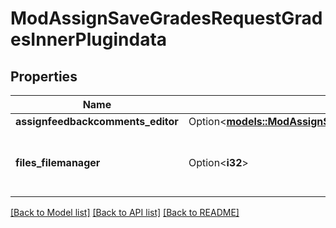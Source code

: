 # ModAssignSaveGradesRequestGradesInnerPlugindata

## Properties

Name | Type | Description | Notes
------------ | ------------- | ------------- | -------------
**assignfeedbackcomments_editor** | Option<[**models::ModAssignSaveGradesRequestGradesInnerPlugindataAssignfeedbackcommentsEditor**](mod_assign_save_grades_request_grades_inner_plugindata_assignfeedbackcomments_editor.md)> |  | [optional]
**files_filemanager** | Option<**i32**> | The id of a draft area containing files for this feedback. | [optional]

[[Back to Model list]](../README.md#documentation-for-models) [[Back to API list]](../README.md#documentation-for-api-endpoints) [[Back to README]](../README.md)


